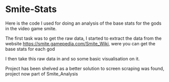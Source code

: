 # Smite-Stats
Here is the code I used for doing an analysis of the base stats for the gods in the video game smite.

The first task was to get the raw data, I started to extract the data from the website https://smite.gamepedia.com/Smite_Wiki, were you can get the base stats for each god

I then take this raw data in and so some basic visualisation on it.

Project has been shelved as a better solution to screen scraping was found, project now part of Smite_Analysis
